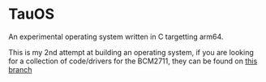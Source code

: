 # TauOS

An experimental operating system written in C targetting arm64.

This is my 2nd attempt at building an operating system, if you are looking for a collection of code/drivers
for the BCM2711, they can be found on [this branch](https://github.com/mylesalamb/TauOS/tree/master)